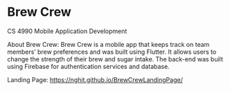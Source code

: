 # Brew Crew
CS 4990 Mobile Application Development

About Brew Crew:
Brew Crew is a mobile app that keeps track on team members’ brew preferences and was built using Flutter. It allows users to change the strength of their brew and sugar intake. The back-end was built using Firebase for authentication services and database.

Landing Page: https://nghit.github.io/BrewCrewLandingPage/

